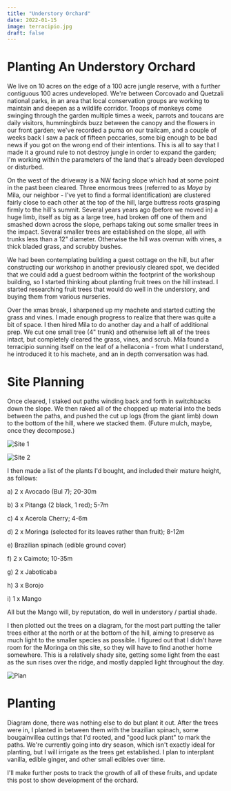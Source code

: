 ```yaml
---
title: "Understory Orchard"
date: 2022-01-15
image: terracipio.jpg
draft: false
---
```


# Planting An Understory Orchard

We live on 10 acres on the edge of a 100 acre jungle reserve, with a further contiguous 100 acres undeveloped. We're between Corcovado and Quetzali national parks, in an area that local conservation groups are working to maintain and deepen as a wildlife corridor. Troops of monkeys come swinging through the garden multiple times a week, parrots and toucans are daily visitors, hummingbirds buzz between the canopy and the flowers in our front garden; we've recorded a puma on our trailcam, and a couple of weeks back I saw a pack of fifteen peccaries, some big enough to be bad news if you got on the wrong end of their intentions. This is all to say that I made it a ground rule to not destroy jungle in order to expand the garden; I'm working within the parameters of the land that's already been developed or disturbed.

On the west of the driveway is a NW facing slope which had at some point in the past been cleared. Three enormous trees (referred to as _Maya_ by Mila, our neighbor - I've yet to find a formal identification) are clustered fairly close to each other at the top of the hill, large buttress roots grasping firmly to the hill's summit. Several years years ago (before we moved in) a huge limb, itself as big as a large tree, had broken off one of them and smashed down across the slope, perhaps taking out some smaller trees in the impact. Several smaller trees are established on the slope, all with trunks less than a 12" diameter. Otherwise the hill was overrun with vines, a thick bladed grass, and scrubby bushes. 

We had been contemplating building a guest cottage on the hill, but after constructing our workshop in another previously cleared spot, we decided that we could add a guest bedroom within the footprint of the workshoup building, so I started thinking about planting fruit trees on the hill instead. I started researching fruit trees that would do well in the understory, and buying them from various nurseries.

Over the xmas break, I sharpened up my machete and started cutting the grass and vines. I made enough progress to realize that there was quite a bit of space. I then hired Mila to do another day and a half of additional prep. We cut one small tree (4" trunk) and otherwise left all of the trees intact, but completely cleared the grass, vines, and scrub. Mila found a terracipio sunning itself on the leaf of a hellaconia - from what I understand, he introduced it to his machete, and an in depth conversation was had.

# Site Planning

Once cleared, I staked out paths winding back and forth in switchbacks down the slope. We then raked all of the chopped up material into the beds between the paths, and pushed the cut up logs (from the giant limb) down to the bottom of the hill, where we stacked them. (Future mulch, maybe, once they decompose.)

![Site 1](/images/understory-hill1.jpg)

![Site 2](/images/understory-hill2.jpg)

I then made a list of the plants I'd bought, and included their mature height, as follows:

a) 2 x Avocado (Bul 7); 20-30m

b) 3 x Pitanga (2 black, 1 red); 5-7m

c) 4 x Acerola Cherry; 4-6m

d) 2 x Moringa (selected for its leaves rather than fruit); 8-12m

e) Brazilian spinach (edible ground cover)

f) 2 x Caimoto; 10-35m

g) 2 x Jaboticaba

h) 3 x Borojo

i) 1 x Mango

All but the Mango will, by reputation, do well in understory / partial shade. 

I then plotted out the trees on a diagram, for the most part putting the taller trees either at the north or at the bottom of the hill, aiming to preserve as much light to the smaller species as possible. I figured out that I didn't have room for the Moringa on this site, so they will have to find another home somewhere. This is a relatively shady site, getting some light from the east as the sun rises over the ridge, and mostly dappled light throughout the day.

![Plan](/images/understory-hill3.jpg)

# Planting

Diagram done, there was nothing else to do but plant it out. After the trees were in, I planted in between them with the brazilian spinach, some bougainvillea cuttings that I'd rooted, and "good luck plant" to mark the paths. We're currently going into dry season, which isn't exactly ideal for planting, but I will irrigate as the trees get established. I plan to interplant vanilla, edible ginger, and other small edibles over time.

I'll make further posts to track the growth of all of these fruits, and update this post to show development of the orchard.
